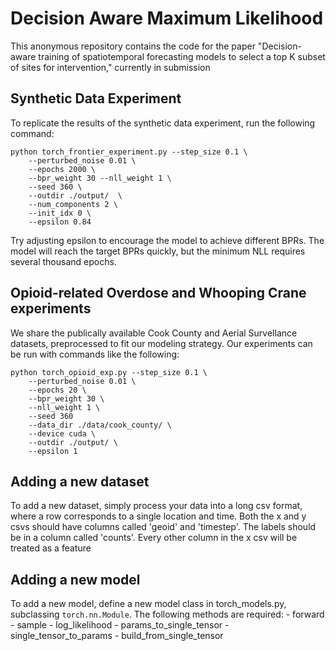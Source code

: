 # Decision Aware Maximum Likelihood
This anonymous repository contains the code for the paper "Decision-aware training of spatiotemporal forecasting models to select a top K subset of sites for intervention," currently in submission

## Synthetic Data Experiment
To replicate the results of the synthetic data experiment, run the following command:
```
python torch_frontier_experiment.py --step_size 0.1 \
    --perturbed_noise 0.01 \
    --epochs 2000 \
    --bpr_weight 30 --nll_weight 1 \
    --seed 360 \
    --outdir ./output/  \
    --num_components 2 \
    --init_idx 0 \
    --epsilon 0.84
```

Try adjusting epsilon to encourage the model to achieve different BPRs. The model will reach the target BPRs quickly, but the minimum NLL requires several thousand epochs.

## Opioid-related Overdose and Whooping Crane experiments
We share the publically available Cook County and Aerial Survellance datasets, preprocessed to fit our modeling strategy. Our experiments can be run with commands like the following:

```
python torch_opioid_exp.py --step_size 0.1 \
    --perturbed_noise 0.01 \
    --epochs 20 \
    --bpr_weight 30 \
    --nll_weight 1 \
    --seed 360 
    --data_dir ./data/cook_county/ \
    --device cuda \
    --outdir ./output/ \
    --epsilon 1
```

## Adding a new dataset
To add a new dataset, simply process your data into a long csv format, where a row corresponds to a single location and time. Both the x and y csvs should have columns called 'geoid' and 'timestep'. The labels should be in a column called 'counts'. Every other column in the x csv will be treated as a feature

## Adding a new model
To add a new model, define a new model class in torch_models.py, subclassing `torch.nn.Module`. The following methods are required:
    - forward
    - sample
    - log_likelihood
    - params_to_single_tensor
    - single_tensor_to_params
    - build_from_single_tensor
